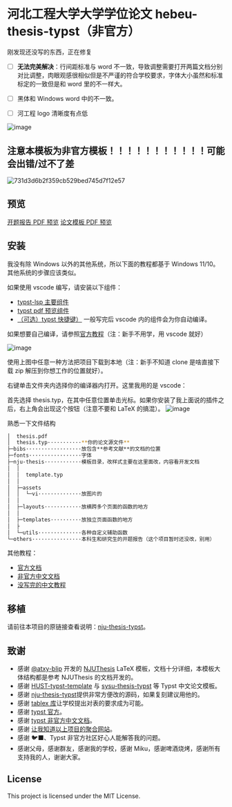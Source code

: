 # 河北工程大学大学学位论文 hebeu-thesis-typst（非官方）


刚发现还没写的东西，正在修复
- [ ] **无法完美解决**：行间距标准与 word 不一致，导致调整需要打开两篇文档分别对比调整，肉眼观感很相似但是不严谨的符合学校要求，字体大小虽然和标准标定的一致但是和 word 里的不一样大。
- [ ] 黑体和 Windows word 中的不一致。
- [ ] 河工程 logo 清晰度有点低


![image](https://github.com/xyls184/hebeu-thesis-typst/assets/20354136/3726d2b1-b93a-4183-9df0-67d3742b903e)

## 注意本模板为非官方模板！！！！！！！！！！！可能会出错/过不了差

![731d3d6b2f359cb529bed745d7f12e57](https://github.com/xyls184/hebeu-thesis-typst/assets/20354136/b1474eaf-9dd6-448d-a95f-9a3af6b5905e)

## 预览
[开题报告 PDF 预览](https://github.com/xyls184/hebeu-thesis-typst/blob/main/others/bachelor-proposal.pdf)
[论文模板 PDF 预览](https://github.com/xyls184/hebeu-thesis-typst/blob/main/thesis.pdf)

## 安装
我没有除 Windows 以外的其他系统，所以下面的教程都基于 Windows 11/10。其他系统的步骤应该类似。

如果使用 vscode 编写，请安装以下组件：
- [typst-lsp 主要组件](https://marketplace.visualstudio.com/items?itemName=nvarner.typst-lsp)
- [typst pdf 预览组件](https://marketplace.visualstudio.com/items?itemName=mgt19937.typst-preview)
- [（可选）typst 快捷键）](https://marketplace.visualstudio.com/items?itemName=CalebFiggers.typst-companion)
一般写完后 vscode 内的组件会为你自动编译。

如果想要自己编译，请参照[官方教程](https://github.com/typst/typst?tab=readme-ov-file#installation)（注：新手不用学，用 vscode 就好）

![image](https://github.com/xyls184/hebeu-thesis-typst/assets/20354136/342ade30-9003-4011-b56a-b9512516145f)

使用上图中任意一种方法把项目下载到本地（注：新手不知道 clone 是啥直接下载 zip 解压到你想工作的位置就好）。

右键单击文件夹内选择你的编译器内打开。这里我用的是 vscode：

首先选择 thesis.typ，在其中任意位置单击光标。如果你安装了我上面说的插件之后，右上角会出现这个按钮（注意不要和 LaTeX 的搞混）。
![image](https://github.com/xyls184/hebeu-thesis-typst/assets/20354136/d2737d2a-60cd-445b-a50e-6d0ae03e524b)

熟悉一下文件结构
```bash
│  thesis.pdf
│  thesis.typ···········**你的论文源文件**
├─bibs··················放包含**参考文献**的文档的位置
├─fonts·················字体
├─nju-thesis············模板目录，改样式主要在这里面改，内容看开发文档
│  │
│  │  template.typ
│  │
│  ├─assets
│  │  └─vi··············放图片的
│  │
│  ├─layouts············放横跨多个页面的函数的地方
│  │
│  ├─templates··········放独立页面函数的地方
│  ├
│  └─utils··············各种自定义辅助函数
└─others················本科生和研究生的开题报告（这个项目暂时还没改，别用）
```

其他教程：
- [官方文档](https://typst.app/docs/)
- [非官方中文文档](https://typst-doc-cn.github.io/docs/)
- [没写完的中文教程](https://github.com/typst-doc-cn/tutorial)

## 移植
请前往本项目的原链接查看说明：[nju-thesis-typst](https://github.com/nju-lug/nju-thesis-typst)。

## 致谢

- 感谢 [@atxy-blip](https://github.com/atxy-blip) 开发的 [NJUThesis](https://github.com/nju-lug/NJUThesis) LaTeX 模板，文档十分详细，本模板大体结构都是参考 NJUThesis 的文档开发的。
- 感谢 [HUST-typst-template](https://github.com/werifu/HUST-typst-template) 与 [sysu-thesis-typst](https://github.com/howardlau1999/sysu-thesis-typst) 等 Typst 中文论文模板。
- 感谢 [nju-thesis-typst](https://github.com/nju-lug/nju-thesis-typst)提供非常方便改的源码，如果复刻建议用他的。
- 感谢 [tablex 库](https://github.com/PgBiel/typst-tablex)让学校提出对表的要求成为可能。
- 感谢 [typst 官方](https://typst.app/)。
- 感谢 [typst 非官方中文文档](https://typst-doc-cn.github.io/docs/)。
- 感谢 [让我知道以上项目的聚合网站](https://github.com/typst-cn/awesome-typst-cn?tab=readme-ov-file)。
- 感谢 🐦‍⬛、Typst 非官方社区好心人能解答我的问题。
- 感谢父母，感谢群友，感谢我的学校，感谢 Miku，感谢啤酒烧烤，感谢所有支持我的人，谢谢大家。

## License

This project is licensed under the MIT License.
